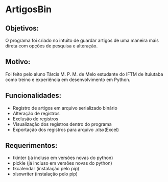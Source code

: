 # ArtigosBin

## Objetivos:
O programa foi criado no intuito de guardar artigos de  uma maneira mais direta com opções de pesquisa e alteração.

## Motivo:
Foi feito pelo aluno Tárcis M. P. M. de Melo  estudante do IFTM de Ituiutaba como treino e experiência em desenvolvimento em Python.

## Funcionalidades:
- Registro de artigos em arquivo serializado binário
- Alteração de registros
- Exclusão de registros
- Visualização dos registros dentro do programa
- Exportação dos registros para arquivo .xlsx(Excel)

## Requerimentos:
- tkinter (já incluso em versões novas do python)
- pickle (já incluso em versões novas do python)
- tkcalendar (instalação pelo pip)
- xlsxwriter (instalação pelo pip)
